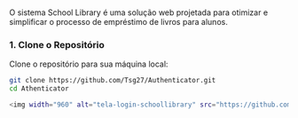 ###
O sistema School Library é uma solução web projetada para otimizar e simplificar o processo de empréstimo de livros para alunos.  

### 1. Clone o Repositório

Clone o repositório para sua máquina local:
```bash
git clone https://github.com/Tsg27/Authenticator.git
cd Athenticator

<img width="960" alt="tela-login-schoollibrary" src="https://github.com/user-attachments/assets/51fd3c8e-e3c4-44b7-a3b3-465cfd8bbd13">


